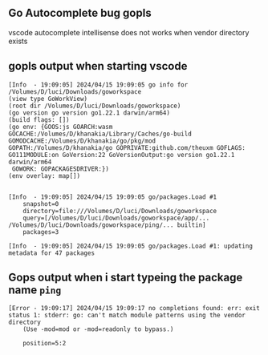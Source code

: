 ## Go Autocomplete bug gopls

vscode autocomplete intellisense does not works when vendor directory exists


## gopls output when starting vscode
```
[Info  - 19:09:05] 2024/04/15 19:09:05 go info for /Volumes/D/luci/Downloads/goworkspace
(view type GoWorkView)
(root dir /Volumes/D/luci/Downloads/goworkspace)
(go version go version go1.22.1 darwin/arm64)
(build flags: [])
(go env: {GOOS:js GOARCH:wasm GOCACHE:/Volumes/D/khanakia/Library/Caches/go-build GOMODCACHE:/Volumes/D/khanakia/go/pkg/mod GOPATH:/Volumes/D/khanakia/go GOPRIVATE:github.com/theuxm GOFLAGS: GO111MODULE:on GoVersion:22 GoVersionOutput:go version go1.22.1 darwin/arm64
 GOWORK: GOPACKAGESDRIVER:})
(env overlay: map[])


[Info  - 19:09:05] 2024/04/15 19:09:05 go/packages.Load #1
	snapshot=0
	directory=file:///Volumes/D/luci/Downloads/goworkspace
	query=[/Volumes/D/luci/Downloads/goworkspace/app/... /Volumes/D/luci/Downloads/goworkspace/ping/... builtin]
	packages=3

[Info  - 19:09:05] 2024/04/15 19:09:05 go/packages.Load #1: updating metadata for 47 packages

```


## Gops output when i start typeing the package name `ping`
```
[Error - 19:09:17] 2024/04/15 19:09:17 no completions found: err: exit status 1: stderr: go: can't match module patterns using the vendor directory
	(Use -mod=mod or -mod=readonly to bypass.)

	position=5:2
```